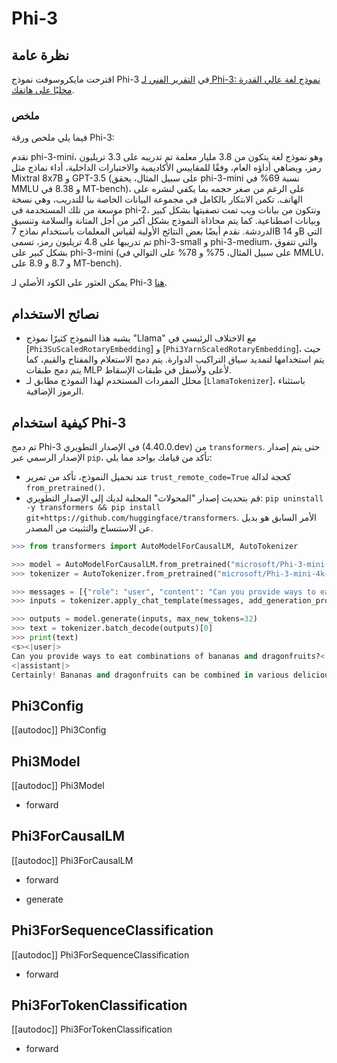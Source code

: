# Phi-3

## نظرة عامة

اقترحت مايكروسوفت نموذج Phi-3 في [التقرير الفني لـ Phi-3: نموذج لغة عالي القدرة محليًا على هاتفك](https://arxiv.org/abs/2404.14219).

### ملخص

فيما يلي ملخص ورقة Phi-3:

نقدم phi-3-mini، وهو نموذج لغة يتكون من 3.8 مليار معلمة تم تدريبه على 3.3 تريليون رمز، ويضاهي أداؤه العام، وفقًا للمقاييس الأكاديمية والاختبارات الداخلية، أداء نماذج مثل Mixtral 8x7B و GPT-3.5 (على سبيل المثال، يحقق phi-3-mini نسبة 69% في MMLU و 8.38 في MT-bench)، على الرغم من صغر حجمه بما يكفي لنشره على الهاتف. تكمن الابتكار بالكامل في مجموعة البيانات الخاصة بنا للتدريب، وهي نسخة موسعة من تلك المستخدمة في phi-2، وتتكون من بيانات ويب تمت تصفيتها بشكل كبير وبيانات اصطناعية. كما يتم محاذاة النموذج بشكل أكبر من أجل المتانة والسلامة وتنسيق الدردشة. نقدم أيضًا بعض النتائج الأولية لقياس المعلمات باستخدام نماذج 7B و 14B التي تم تدريبها على 4.8 تريليون رمز، تسمى phi-3-small و phi-3-medium، والتي تتفوق بشكل كبير على phi-3-mini (على سبيل المثال، 75% و 78% على التوالي في MMLU، و 8.7 و 8.9 على MT-bench).

يمكن العثور على الكود الأصلي لـ Phi-3 [هنا](https://huggingface.co/microsoft/Phi-3-mini-4k-instruct).

## نصائح الاستخدام

- يشبه هذا النموذج كثيرًا نموذج "Llama" مع الاختلاف الرئيسي في [`Phi3SuScaledRotaryEmbedding`] و [`Phi3YarnScaledRotaryEmbedding`]، حيث يتم استخدامها لتمديد سياق التراكيب الدوارة. يتم دمج الاستعلام والمفتاح والقيم، كما يتم دمج طبقات MLP لأعلى ولأسفل في طبقات الإسقاط.
- محلل المفردات المستخدم لهذا النموذج مطابق لـ [`LlamaTokenizer`]، باستثناء الرموز الإضافية.

## كيفية استخدام Phi-3

<Tip warning={true}>

تم دمج Phi-3 في الإصدار التطويري (4.40.0.dev) من `transformers`. حتى يتم إصدار الإصدار الرسمي عبر `pip`، تأكد من قيامك بواحد مما يلي:

* عند تحميل النموذج، تأكد من تمرير `trust_remote_code=True` كحجة لدالة `from_pretrained()`.
* قم بتحديث إصدار "المحولات" المحلية لديك إلى الإصدار التطويري: `pip uninstall -y transformers && pip install git+https://github.com/huggingface/transformers`. الأمر السابق هو بديل عن الاستنساخ والتثبيت من المصدر.

</Tip>

```python
>>> from transformers import AutoModelForCausalLM, AutoTokenizer

>>> model = AutoModelForCausalLM.from_pretrained("microsoft/Phi-3-mini-4k-instruct")
>>> tokenizer = AutoTokenizer.from_pretrained("microsoft/Phi-3-mini-4k-instruct")

>>> messages = [{"role": "user", "content": "Can you provide ways to eat combinations of bananas and dragonfruits?"}]
>>> inputs = tokenizer.apply_chat_template(messages, add_generation_prompt=True, return_tensors="pt")

>>> outputs = model.generate(inputs, max_new_tokens=32)
>>> text = tokenizer.batch_decode(outputs)[0]
>>> print(text)
<s><|user|>
Can you provide ways to eat combinations of bananas and dragonfruits?<|end|>
<|assistant|>
Certainly! Bananas and dragonfruits can be combined in various delicious ways. Here are some ideas for eating combinations of bananas and
```

## Phi3Config

[[autodoc]] Phi3Config

<frameworkcontent>
<pt>

## Phi3Model

[[autodoc]] Phi3Model

- forward

## Phi3ForCausalLM

[[autodoc]] Phi3ForCausalLM

- forward

- generate

## Phi3ForSequenceClassification

[[autodoc]] Phi3ForSequenceClassification

- forward

## Phi3ForTokenClassification

[[autodoc]] Phi3ForTokenClassification

- forward

</pt>
</frameworkcontent>
